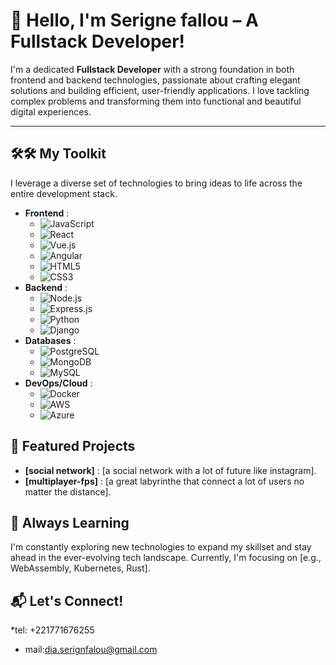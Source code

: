 # 👋 Hello, I'm Serigne fallou – A Fullstack Developer!

I'm a dedicated **Fullstack Developer** with a strong foundation in both frontend and backend technologies, passionate about crafting elegant solutions and building efficient, user-friendly applications. I love tackling complex problems and transforming them into functional and beautiful digital experiences.

---

## 🛠️🛠️ My Toolkit
I leverage a diverse set of technologies to bring ideas to life across the entire development stack.

* **Frontend** :
    * ![JavaScript](https://img.shields.io/badge/javascript-%23F7DF1E.svg?style=for-the-badge&logo=javascript&logoColor=black)
    * ![React](https://img.shields.io/badge/react-%2320232a.svg?style=for-the-badge&logo=react&logoColor=%2361DAFB)
    * ![Vue.js](https://img.shields.io/badge/vuejs-%2335495e.svg?style=for-the-badge&logo=vuedotjs&logoColor=%234FC08D)
    * ![Angular](https://img.shields.io/badge/angular-%23DD0031.svg?style=for-the-badge&logo=angular&logoColor=white)
    * ![HTML5](https://img.shields.io/badge/html5-%23E34F26.svg?style=for-the-badge&logo=html5&logoColor=white)
    * ![CSS3](https://img.shields.io/badge/css3-%231572B6.svg?style=for-the-badge&logo=css3&logoColor=white)
* **Backend** :
    * ![Node.js](https://img.shields.io/badge/node.js-%2343853D.svg?style=for-the-badge&logo=node.js&logoColor=white)
    * ![Express.js](https://img.shields.io/badge/express.js-%23000000.svg?style=for-the-badge&logo=express&logoColor=%23fff)
    * ![Python](https://img.shields.io/badge/python-3670A0?style=for-the-badge&logo=python&logoColor=ffdd54)
    * ![Django](https://img.shields.io/badge/django-%23092E20.svg?style=for-the-badge&logo=django&logoColor=white)
* **Databases** :
    * ![PostgreSQL](https://img.shields.io/badge/postgresql-%23316192.svg?style=for-the-badge&logo=postgresql&logoColor=white)
    * ![MongoDB](https://img.shields.io/badge/mongodb-%234ea94b.svg?style=for-the-badge&logo=mongodb&logoColor=white)
    * ![MySQL](https://img.shields.io/badge/mysql-%2300f.svg?style=for-the-badge&logo=mysql&logoColor=white)
* **DevOps/Cloud** :
    * ![Docker](https://img.shields.io/badge/docker-%230db7ed.svg?style=for-the-badge&logo=docker&logoColor=white)
    * ![AWS](https://img.shields.io/badge/aws-%2326292D.svg?style=for-the-badge&logo=amazonaws&logoColor=white)
    * ![Azure](https://img.shields.io/badge/azure-%230072C6.svg?style=for-the-badge&logo=microsoftazure&logoColor=white)

## 🚀 Featured Projects

* **[social network]** : [a social network with a lot of future like instagram].
* **[multiplayer-fps]** : [a great labyrinthe that connect a lot of users no matter the distance].

## 🌱 Always Learning

I'm constantly exploring new technologies to expand my skillset and stay ahead in the ever-evolving tech landscape. Currently, I'm focusing on [e.g., WebAssembly, Kubernetes, Rust].
## 📬  Let's Connect!

*tel: +221771676255

* mail:dia.serignfalou@gmail.com
